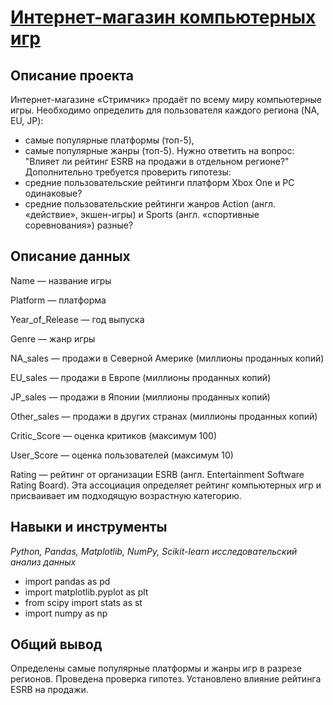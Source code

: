 # [Интернет-магазин компьютерных игр](https://github.com/AlxndrSklv/Yandex-Practicum/blob/f94ed73b5eab34fb7c99206046f96851e7fa6cb0/Video_games_online_store/Video_games_online_store.ipynb)

## Описание проекта

Интернет-магазине «Стримчик» продаёт по всему миру компьютерные игры. 
Необходимо определить для пользователя каждого региона (NA, EU, JP): 
 - самые популярные платформы (топ-5),
 - самые популярные жанры (топ-5).
Нужно ответить на вопрос: "Влияет ли рейтинг ESRB на продажи в отдельном регионе?"
Дополнительно требуется проверить гипотезы: 
- средние пользовательские рейтинги платформ Xbox One и PC одинаковые?
- средние пользовательские рейтинги жанров Action (англ. «действие», экшен-игры) и Sports (англ. «спортивные соревнования») разные?

## Описание данных

Name — название игры

Platform — платформа

Year_of_Release — год выпуска

Genre — жанр игры

NA_sales — продажи в Северной Америке (миллионы проданных копий)

EU_sales — продажи в Европе (миллионы проданных копий)

JP_sales — продажи в Японии (миллионы проданных копий)

Other_sales — продажи в других странах (миллионы проданных копий)

Critic_Score — оценка критиков (максимум 100)

User_Score — оценка пользователей (максимум 10)

Rating — рейтинг от организации ESRB (англ. Entertainment Software Rating Board). Эта ассоциация определяет рейтинг компьютерных игр и присваивает им подходящую возрастную категорию.

## Навыки и инструменты

*Python, Pandas, Matplotlib, NumPy, Scikit-learn исследовательский анализ данных*

- import pandas as pd
- import matplotlib.pyplot as plt
- from scipy import stats as st
- import numpy as np

## Общий вывод

Определены самые популярные платформы и жанры игр в разрезе регионов. Проведена проверка гипотез. Установлено влияние рейтинга ESRB на продажи. 


